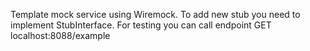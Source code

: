Template mock service using Wiremock.
To add new stub you need to implement StubInterface.
For testing you can call endpoint GET localhost:8088/example